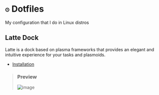 # `⚙️` Dotfiles
My configuration that I do in Linux distros

## Latte Dock
Latte is a dock based on plasma frameworks that provides an elegant and intuitive experience for your tasks and plasmoids.
* [Installation](https://github.com/KDE/latte-dock#installation)

> ### Preview
> ![image](https://user-images.githubusercontent.com/52360869/173045671-87c5ac87-e9b4-4551-91ce-cd3de4593c7f.png)
